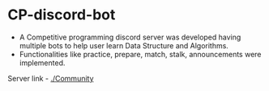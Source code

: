 # CP-discord-bot

- A Competitive programming discord server was developed having multiple bots to help user learn Data Structure and Algorithms.
- Functionalities like practice, prepare, match, stalk, announcements were implemented.

Server link - [./Community](https://discord.gg/PVv24QttNc)
